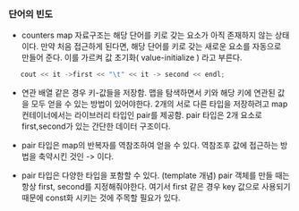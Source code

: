 ### 단어의 빈도
 - counters map 자료구조는 해당 단어를 키로 갖는 요소가 아직 존재하지 않는 상태이다. 만약 처음 접근하게 된다면, 해당 단어를 키로 갖는 새로운 요소를 자동으로 만들어 준다. 이를 가르켜 값 초기화( value-initialize ) 라고 부른다.

 ``` cpp
    cout << it ->first << "\t" << it -> second << endl;

 ```

- 연관 배열 같은 경우 키-값들을 저장함. 맵을 탐색하면서 키와 해당 키에 연관된 값을 모두 얻을 수 있는 방법이 있어야한다. 2개의 서로 다른 타입을 저장하려고 map 컨테이너에서는 라이브러리 타입인 pair를 제공함. pair 타입은 2개 요소로 first,second가 있는 간단한 데이터 구조이다. 

- pair 타입은 map의 반복자를 역참조하여 얻을 수 있다. 역참조후 값에 접근하는 방법을 축약시킨 것인 -> 이다. 

- pair 타입은 다양한 타입을 포함할 수 있다. (template 개념) pair 객체를 만들 때는 항상 first, second를 지정해줘야한다. 여기서 first 같은 경우 key 값으로 사용되기 때문에 const화 시키는 것에 주목할 필요가 있다. 

